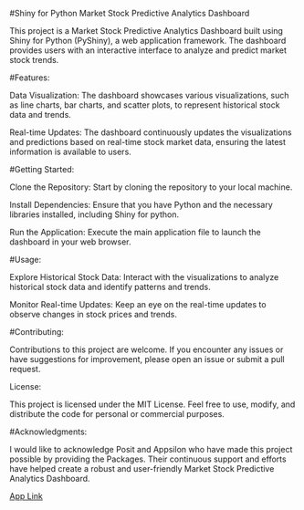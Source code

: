 #Shiny for Python Market Stock Predictive Analytics Dashboard

This project is a Market Stock Predictive Analytics Dashboard built using Shiny for Python (PyShiny), a web application framework. The dashboard provides users with an interactive interface to analyze and predict market stock trends.

#Features:

Data Visualization: The dashboard showcases various visualizations, such as line charts, bar charts, and scatter plots, to represent historical stock data and trends.

Real-time Updates: The dashboard continuously updates the visualizations and predictions based on real-time stock market data, ensuring the latest information is available to users.

#Getting Started:

Clone the Repository: Start by cloning the repository to your local machine.

Install Dependencies: Ensure that you have Python and the necessary libraries installed, including Shiny for python.

Run the Application: Execute the main application file to launch the dashboard in your web browser.

#Usage:

Explore Historical Stock Data: Interact with the visualizations to analyze historical stock data and identify patterns and trends.

Monitor Real-time Updates: Keep an eye on the real-time updates to observe changes in stock prices and trends.

#Contributing:

Contributions to this project are welcome. If you encounter any issues or have suggestions for improvement, please open an issue or submit a pull request.

License:

This project is licensed under the MIT License. Feel free to use, modify, and distribute the code for personal or commercial purposes.

#Acknowledgments:

I would like to acknowledge Posit and Appsilon who have made this project possible by providing the Packages. Their continuous support and efforts have helped create a robust and user-friendly Market Stock Predictive Analytics Dashboard.

[App Link](https://amdatasolution.shinyapps.io/app_name1/)